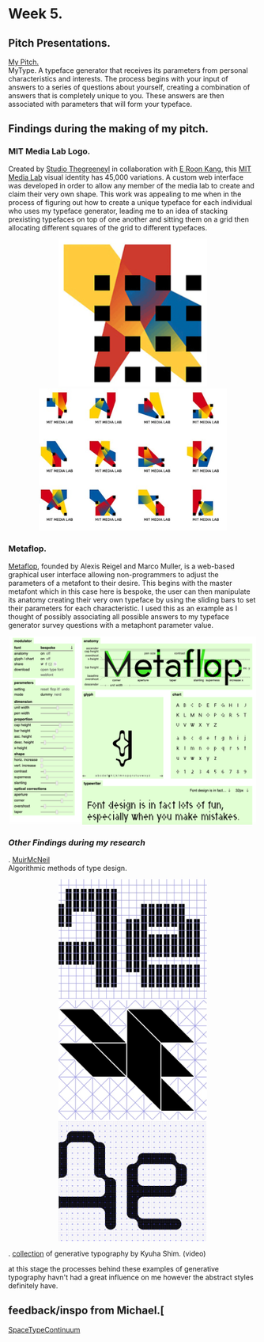 # Week 5. 
## Pitch Presentations. 
[My Pitch.](https://docs.google.com/presentation/d/1dFQ54Z3aR--PmsU-psM7W7nJTbhHi51xY2YPijYLimQ/edit?usp=sharing)<br>
MyType.
A typeface generator that receives its parameters from personal characteristics and interests.
The process begins with your input of answers to a series of questions about yourself, creating a combination of answers that is completely unique to you. These answers are then associated with parameters that will form your typeface. 
## Findings during the making of my pitch.
### MIT Media Lab Logo. 
Created by [Studio Thegreeneyl](http://www.thegreeneyl.com/) in collaboration with [E Roon Kang](http://www.eroonkang.com/projects/MIT-Media-Lab-Identity/), this [MIT Media Lab]([https://www.media.mit.edu/) visual identity has 45,000 variations. A custom web interface was developed in order to allow any member of the media lab to create and claim their very own shape. This work was appealing to me when in the process of figuring out how to create a unique typeface for each individual who uses my typeface generator, leading me to an idea of stacking prexisting typefaces on top of one another and sitting them on a grid then allocating different squares of the grid to different typefaces. <br/>
<p align="center">
<img width="300" src="https://github.com/V1NNYB4RT3L5/Slave-To-The-Algorithm-/blob/master/Week%2005./Screen%20Shot%202020-08-19%20at%2010.14.59%20pm.png"> 
  <img width="380" src="https://github.com/V1NNYB4RT3L5/Slave-To-The-Algorithm-/blob/master/Week%2005./MIT%20MEDIA%20LAB.jpg"> <br/> 
 
### Metaflop.
[Metaflop](https://www.metaflop.com/), founded by Alexis Reigel and Marco Muller, is a web-based graphical user interface allowing non-programmers to adjust the parameters of a metafont to their desire. This begins with the master metafont which in this case here is bespoke, the user can then manipulate its anatomy creating their very own typeface by using the sliding bars to set their parameters for each characteristic. I used this as an example as I thought of possibly associating all possible answers to my typeface generator survey questions with a metaphont parameter value. <br/>
<p align="center">
<img width="500" src="https://github.com/V1NNYB4RT3L5/Slave-To-The-Algorithm-/blob/master/Week%2005./Screen%20Shot%202020-08-19%20at%2012.58.20%20pm.png"> 

### *Other Findings during my research*
. [MuirMcNeil](https://muirmcneil.com/projects/)<br/>
Algorithmic methods of type design. <br/>
<p align="center">
<img width="300" src="https://github.com/V1NNYB4RT3L5/Slave-To-The-Algorithm-/blob/master/Week%2005./MP_Intersect.jpg"> <img width="300" src="https://github.com/V1NNYB4RT3L5/Slave-To-The-Algorithm-/blob/master/Week%2005./MP_Panopticon.jpg"> <img width="300" src="https://github.com/V1NNYB4RT3L5/Slave-To-The-Algorithm-/blob/master/Week%2005./MP_ThreeSix.jpg"> <br/>
  
 . [collection](http://generativetypography.com/) of generative typography by Kyuha Shim. (video) <br/>

at this stage the processes behind these examples of generative typography havn't had a great influence on me however the abstract styles definitely have.

## feedback/inspo from Michael.[
[SpaceTypeContinuum](https://github.com/SpaceTypeContinuum/generative-typography)

